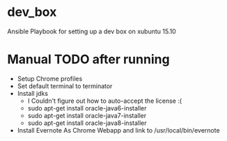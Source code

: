 # dev_box
Ansible Playbook for setting up a dev box on xubuntu 15.10

# Manual TODO after running

* Setup Chrome profiles
* Set default terminal to terminator
* Install jdks
  * I Couldn't figure out how to auto-accept the license :(
  * sudo apt-get install oracle-java6-installer
  * sudo apt-get install oracle-java7-installer
  * sudo apt-get install oracle-java8-installer
* Install Evernote As Chrome Webapp and link to /usr/local/bin/evernote
